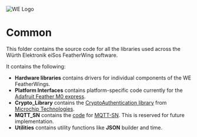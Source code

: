 ![WE Logo](../assets/WE_Logo_small_t.png)

# Common
This folder contains the source code for all the libraries used across the Würth Elektronik eiSos FeatherWing software.

It contains the following:

* **Hardware libraries** contains drivers for individual components of the WE FeatherWings.
* **Platform Interfaces** contains platform-specific code currently for the[ Adafruit Feather M0 express](https://www.adafruit.com/product/3403).
* **Crypto_Library** contains the [CryptoAuthentication library](https://github.com/MicrochipTech/cryptoauthlib) from [Microchip Technologies](https://www.microchip.com).
* **MQTT_SN** contains the [code](https://github.com/eclipse/paho.mqtt-sn.embedded-c) for [MQTT-SN](https://github.com/eclipse/paho.mqtt-sn.embedded-c). This is reserved for future implementation.
* **Utilities** contains utility functions like **JSON** builder and time.